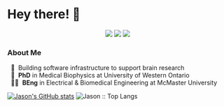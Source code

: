 <h1 align="left"> Hey there! 👋 </h1>

<p align="center">
    <a href="https://twitter.com/jasonkai" target="_blank"><img src="https://img.shields.io/twitter/url?color=blue&label=%40jasonkai&logo=Twitter&style=flat-square&url=https%3A%2F%2Ftwitter.com%2Fjasonkai"></a>
    <a href="https://linkedin.com/in/jasonkai" target="_blank"><img src="https://img.shields.io/twitter/url?color=informational&label=jasonkai&logo=LinkedIn&style=flat-square&url=https%3A%2F%2Flinkedin.com%2Fin%2Fjasonkai"></a>
    <a href="https://jasonkai.com" target="_blank"><img src="https://img.shields.io/twitter/url?color=red&label=Website&style=flat-square&url=https%3A%2F%2Fjasonkai.com"></a>
</p>

### About Me
&nbsp;&nbsp;🧠&nbsp; Building software infrastructure to support brain research
<br>
&nbsp;&nbsp;🏫&nbsp; **PhD** in Medical Biophysics at University of Western Ontario
<br>
&nbsp;&nbsp;👨‍🎓&nbsp; **BEng** in Electrical & Biomedical Engineering at McMaster University

[![Jason's GitHub stats](https://github-readme-stats.vercel.app/api?username=kaitj&rank_icon=github&theme=dark)](https://github.com/anuraghazra/github-readme-stats&show_icons=github)
<img src="https://github-readme-stats.vercel.app/api/top-langs/?username=kaitj&langs_count=6&theme=algolia&layout=compact&hide=jupyter%20notebook" alt="Jason :: Top Langs" />
